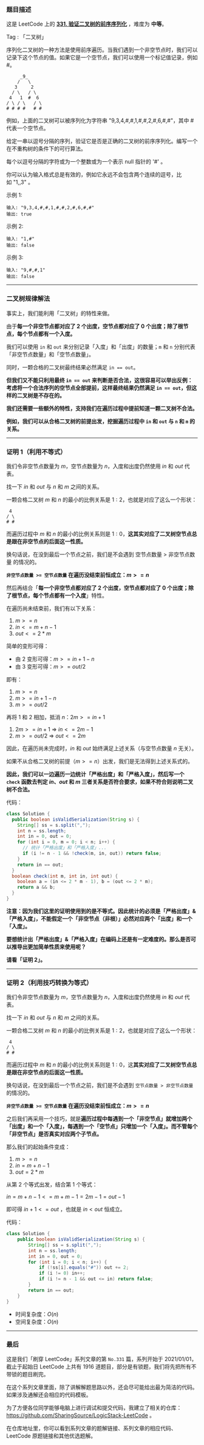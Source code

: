 ### 题目描述

这是 LeetCode 上的 **[331. 验证二叉树的前序序列化](https://leetcode-cn.com/problems/verify-preorder-serialization-of-a-binary-tree/solution/xiang-xin-ke-xue-xi-lie-xiang-jie-zhi-gu-e3y9/)** ，难度为 **中等**。

Tag : 「二叉树」



序列化二叉树的一种方法是使用前序遍历。当我们遇到一个非空节点时，我们可以记录下这个节点的值。如果它是一个空节点，我们可以使用一个标记值记录，例如 #。
```
     _9_
    /   \
   3     2
  / \   / \
 4   1  #  6
/ \ / \   / \
# # # #   # #
```
例如，上面的二叉树可以被序列化为字符串 "9,3,4,#,#,1,#,#,2,#,6,#,#"，其中 # 代表一个空节点。

给定一串以逗号分隔的序列，验证它是否是正确的二叉树的前序序列化。编写一个在不重构树的条件下的可行算法。

每个以逗号分隔的字符或为一个整数或为一个表示 null 指针的 '#' 。

你可以认为输入格式总是有效的，例如它永远不会包含两个连续的逗号，比如 "1,,3" 。

示例 1:
```
输入: "9,3,4,#,#,1,#,#,2,#,6,#,#"
输出: true
```
示例 2:
```
输入: "1,#"
输出: false
```
示例 3:
```
输入: "9,#,#,1"
输出: false
```

---

### 二叉树规律解法

事实上，我们能利用「二叉树」的特性来做。

由于**每一个非空节点都对应了 2 个出度，空节点都对应了 0 个出度；除了根节点，每个节点都有一个入度。**

我们可以使用 `in` 和 `out` 来分别记录「入度」和「出度」的数量；`m` 和 `n` 分别代表「非空节点数量」和「空节点数量」。

同时，一颗合格的二叉树最终结果必然满足 `in == out`。

**但我们又不能只利用最终 `in == out` 来判断是否合法，这很容易可以举出反例：考虑将一个合法序列的空节点全部提前，这样最终结果仍然满足 `in == out`，但这样的二叉树是不存在的。**

**我们还需要一些额外的特性，支持我们在遍历过程中提前知道一颗二叉树不合法。**

**例如，我们可以从合格二叉树的前提出发，挖掘遍历过程中 `in` 和 `out` 与 `n` 和 `m` 的关系。**

***

### 证明 1（利用不等式）

我们令非空节点数量为 $m$，空节点数量为 $n$，入度和出度仍然使用 $in$ 和 $out$ 代表。

找一下 $in$ 和 $out$ 与 $n$ 和 $m$ 之间的关系。

一颗合格二叉树 $m$ 和 $n$ 的最小的比例关系是 $1 : 2$，也就是对应了这么一个形状：

```
 4 
/ \
# #
```

而遍历过程中 $m$ 和 $n$ 的最小的比例关系则是 $1 : 0$，**这其实对应了二叉树空节点总是跟在非空节点的后面这一性质。**

换句话说，在没到最后一个节点之前，我们是不会遇到 空节点数量 > 非空节点数量 的情况的。

**`非空节点数量 >= 空节点数量` 在遍历没结束前恒成立：$m>=n$**

然后再结合「**每一个非空节点都对应了 $2$ 个出度，空节点都对应了 $0$ 个出度；除了根节点，每个节点都有一个入度**」特性。

在遍历尚未结束前，我们有以下关系：

1. $m >= n$
2. $in <= m + n - 1$
3. $out <= 2 * m$

简单的变形可得：

* 由 $2$ 变形可得：$m >= in + 1 - n$
* 由 $3$ 变形可得：$m >= out / 2$

即有：
1. $m >= n$
2. $m >= in + 1 - n$
3. $m >= out / 2$

再将 $1$ 和 $2$ 相加，抵消 $n$：$2m >= in + 1$
1. $2m >= in + 1$ => $in <= 2m - 1$
2. $m >= out / 2$ => $out <= 2m$

因此，在遍历尚未完成时，$in$ 和 $out$ 始终满足上述关系（与空节点数量 $n$ 无关）。

如果不从合格二叉树的前提（$m>=n$）出发，我们是无法得到上述关系式的。

**因此，我们可以一边遍历一边统计「严格出度」和「严格入度」，然后写一个 `check` 函数去判定 $in$、$out$ 和 $m$ 三者关系是否符合要求，如果不符合则说明二叉树不合法。**

代码：
```java
class Solution {
  public boolean isValidSerialization(String s) {
    String[] ss = s.split(",");
    int n = ss.length;
    int in = 0, out = 0;
    for (int i = 0, m = 0; i < n; i++) {
      // 统计「严格出度」和「严格入度」...
      if (i != n - 1 && !check(m, in, out)) return false;
    } 
    return in == out;
  }
  boolean check(int m, int in, int out) {
    boolean a = (in <= 2 * m - 1), b = (out <= 2 * m);
    return a && b; 
  }
}
```

**注意：因为我们这里的证明使用到的是不等式。因此统计的必须是「严格出度」&「严格入度」，不能假定一个「非空节点（非根）」必然对应两个「出度」和一个「入度」。**

**要想统计出「严格出度」&「严格入度」在编码上还是有一定难度的。那么是否可以推导出更加简单性质来使用呢？**

**请看「证明 2」。**

***

### 证明 2（利用技巧转换为等式）

我们令非空节点数量为 $m$，空节点数量为 $n$，入度和出度仍然使用 $in$ 和 $out$ 代表。

找一下 $in$ 和 $out$ 与 $n$ 和 $m$ 之间的关系。

一颗合格二叉树 $m$ 和 $n$ 的最小的比例关系是 $1 : 2$，也就是对应了这么一个形状：
```
 4 
/ \
# #
```
而遍历过程中 $m$ 和 $n$ 的最小的比例关系则是 $1 : 0$，这**其实对应了二叉树空节点总是跟在非空节点的后面这一性质。**

换句话说，在没到最后一个节点之前，我们是不会遇到 `空节点数量 > 非空节点数量` 的情况的。

**`非空节点数量 >= 空节点数量` 在遍历没结束前恒成立：$m>=n$**

之后我们再采用一个技巧，就是**遍历过程中每遇到一个「非空节点」就增加两个「出度」和一个「入度」，每遇到一个「空节点」只增加一个「入度」。而不管每个「非空节点」是否真实对应两个子节点。**

那么我们的起始条件变成：

1. $m >= n$
2. $in = m + n - 1$
3. $out = 2 * m$

从第 $2$ 个等式出发，结合第 $1$ 个等式：

$in = m + n - 1 <= m + m - 1 = 2m - 1 = out - 1$

即可得 $in + 1 <= out$ ，也就是 $in < out$ 恒成立。

代码：
```java
class Solution {
    public boolean isValidSerialization(String s) {
        String[] ss = s.split(",");
        int n = ss.length;
        int in = 0, out = 0;
        for (int i = 0; i < n; i++) {
            if (!ss[i].equals("#")) out += 2;
            if (i != 0) in++;
            if (i != n - 1 && out <= in) return false;
        } 
        return in == out;
    }
}
```
* 时间复杂度：$O(n)$
* 空间复杂度：$O(n)$


---

### 最后

这是我们「刷穿 LeetCode」系列文章的第 `No.331` 篇，系列开始于 2021/01/01，截止于起始日 LeetCode 上共有 1916 道题目，部分是有锁题，我们将先把所有不带锁的题目刷完。

在这个系列文章里面，除了讲解解题思路以外，还会尽可能给出最为简洁的代码。如果涉及通解还会相应的代码模板。

为了方便各位同学能够电脑上进行调试和提交代码，我建立了相关的仓库：https://github.com/SharingSource/LogicStack-LeetCode 。

在仓库地址里，你可以看到系列文章的题解链接、系列文章的相应代码、LeetCode 原题链接和其他优选题解。

